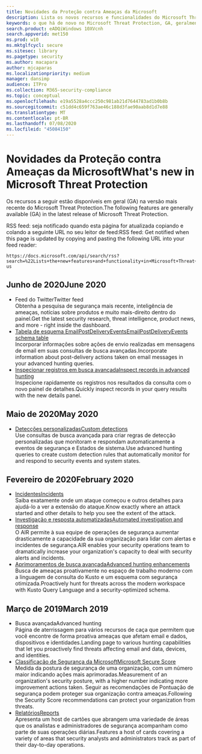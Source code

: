 ```yaml
---
title: Novidades da Proteção contra Ameaças da Microsoft
description: Lista os novos recursos e funcionalidades do Microsoft Threat Protection
keywords: o que há de novo no Microsoft Threat Protection, GA, geralmente disponível, recursos, disponível, novo
search.product: eADQiWindows 10XVcnh
search.appverid: met150
ms.prod: w10
ms.mktglfcycl: secure
ms.sitesec: library
ms.pagetype: security
ms.author: macapara
author: mjcaparas
ms.localizationpriority: medium
manager: dansimp
audience: ITPro
ms.collection: M365-security-compliance
ms.topic: conceptual
ms.openlocfilehash: e19a5528a4ccc250c981ab21d7644783ad1b0b8b
ms.sourcegitcommit: c51dd4c659f763ae46c188d3fae90aab8d1d7e88
ms.translationtype: MT
ms.contentlocale: pt-BR
ms.lasthandoff: 07/08/2020
ms.locfileid: "45084150"
---
```

# <a name="whats-new-in-microsoft-threat-protection"></a><span data-ttu-id="f49d9-104">Novidades da Proteção contra Ameaças da Microsoft</span><span class="sxs-lookup"><span data-stu-id="f49d9-104">What's new in Microsoft Threat Protection</span></span>

<span data-ttu-id="f49d9-105">Os recursos a seguir estão disponíveis em geral (GA) na versão mais recente do Microsoft Threat Protection.</span><span class="sxs-lookup"><span data-stu-id="f49d9-105">The following features are generally available (GA) in the latest release of Microsoft Threat Protection.</span></span>

<span data-ttu-id="f49d9-106">RSS feed: seja notificado quando esta página for atualizada copiando e colando a seguinte URL no seu leitor de feed:</span><span class="sxs-lookup"><span data-stu-id="f49d9-106">RSS feed: Get notified when this page is updated by copying and pasting the following URL into your feed reader:</span></span>
```http
https://docs.microsoft.com/api/search/rss?search=%22Lists+the+new+features+and+functionality+in+Microsoft+Threat+Protection%22&locale=en-us
```
## <a name="june-2020"></a><span data-ttu-id="f49d9-107">Junho de 2020</span><span class="sxs-lookup"><span data-stu-id="f49d9-107">June 2020</span></span>
- <span data-ttu-id="f49d9-108">Feed do Twitter</span><span class="sxs-lookup"><span data-stu-id="f49d9-108">Twitter feed</span></span> <br> <span data-ttu-id="f49d9-109">Obtenha a pesquisa de segurança mais recente, inteligência de ameaças, notícias sobre produtos e muito mais-direito dentro do painel.</span><span class="sxs-lookup"><span data-stu-id="f49d9-109">Get the latest security research, threat intelligence, product news, and more - right inside the dashboard.</span></span>
- [<span data-ttu-id="f49d9-110">Tabela de esquema EmailPostDeliveryEvents</span><span class="sxs-lookup"><span data-stu-id="f49d9-110">EmailPostDeliveryEvents schema table</span></span>](advanced-hunting-emailpostdeliveryevents-table.md) <br> <span data-ttu-id="f49d9-111">Incorporar informações sobre ações de envio realizadas em mensagens de email em suas consultas de busca avançadas.</span><span class="sxs-lookup"><span data-stu-id="f49d9-111">Incorporate information about post-delivery actions taken on email messages in your advanced hunting queries.</span></span>
- [<span data-ttu-id="f49d9-112">Inspecionar registros em busca avançada</span><span class="sxs-lookup"><span data-stu-id="f49d9-112">Inspect records in advanced hunting</span></span>](advanced-hunting-query-results.md#drill-down-from-query-results) <br> <span data-ttu-id="f49d9-113">Inspecione rapidamente os registros nos resultados da consulta com o novo painel de detalhes.</span><span class="sxs-lookup"><span data-stu-id="f49d9-113">Quickly inspect records in your query results with the new details panel.</span></span>

## <a name="may-2020"></a><span data-ttu-id="f49d9-114">Maio de 2020</span><span class="sxs-lookup"><span data-stu-id="f49d9-114">May 2020</span></span>
- [<span data-ttu-id="f49d9-115">Detecções personalizadas</span><span class="sxs-lookup"><span data-stu-id="f49d9-115">Custom detections</span></span>](custom-detections-overview.md) <br> <span data-ttu-id="f49d9-116">Use consultas de busca avançada para criar regras de detecção personalizadas que monitoram e respondam automaticamente a eventos de segurança e Estados de sistema.</span><span class="sxs-lookup"><span data-stu-id="f49d9-116">Use advanced hunting queries to create custom detection rules that automatically monitor for and respond to security events and system states.</span></span>

## <a name="february-2020"></a><span data-ttu-id="f49d9-117">Fevereiro de 2020</span><span class="sxs-lookup"><span data-stu-id="f49d9-117">February 2020</span></span>
- [<span data-ttu-id="f49d9-118">Incidentes</span><span class="sxs-lookup"><span data-stu-id="f49d9-118">Incidents</span></span>](incidents-overview.md) <br> <span data-ttu-id="f49d9-119">Saiba exatamente onde um ataque começou e outros detalhes para ajudá-lo a ver a extensão do ataque.</span><span class="sxs-lookup"><span data-stu-id="f49d9-119">Know exactly where an attack started and other details to help you see the extent of the attack.</span></span>
- [<span data-ttu-id="f49d9-120">Investigação e resposta automatizadas</span><span class="sxs-lookup"><span data-stu-id="f49d9-120">Automated investigation and response</span></span>](mtp-autoir.md) <br> <span data-ttu-id="f49d9-121">O AIR permite à sua equipe de operações de segurança aumentar drasticamente a capacidade da sua organização para lidar com alertas e incidentes de segurança.</span><span class="sxs-lookup"><span data-stu-id="f49d9-121">AIR enables your security operations team to dramatically increase your organization's capacity to deal with security alerts and incidents.</span></span>
- [<span data-ttu-id="f49d9-122">Aprimoramentos de busca avançada</span><span class="sxs-lookup"><span data-stu-id="f49d9-122">Advanced hunting enhancements</span></span>](advanced-hunting-overview.md) <br> <span data-ttu-id="f49d9-123">Busca de ameaças proativamente no espaço de trabalho moderno com a linguagem de consulta do Kusto e um esquema com segurança otimizada.</span><span class="sxs-lookup"><span data-stu-id="f49d9-123">Proactively hunt for threats across the modern workspace with Kusto Query Language and a security-optimized schema.</span></span>

## <a name="march-2019"></a><span data-ttu-id="f49d9-124">Março de 2019</span><span class="sxs-lookup"><span data-stu-id="f49d9-124">March 2019</span></span>
- <span data-ttu-id="f49d9-125">Busca avançada</span><span class="sxs-lookup"><span data-stu-id="f49d9-125">Advanced hunting</span></span> <br> <span data-ttu-id="f49d9-126">Página de aterrissagem para vários recursos de caça que permitem que você encontre de forma proativa ameaças que afetam email e dados, dispositivos e identidades.</span><span class="sxs-lookup"><span data-stu-id="f49d9-126">Landing page to various hunting capabilities that let you proactively find threats affecting email and data, devices, and identities.</span></span>
- [<span data-ttu-id="f49d9-127">Classificação de Segurança da Microsoft</span><span class="sxs-lookup"><span data-stu-id="f49d9-127">Microsoft Secure Score</span></span>](microsoft-secure-score.md) <br> <span data-ttu-id="f49d9-128">Medida da postura de segurança de uma organização, com um número maior indicando ações mais aprimoradas.</span><span class="sxs-lookup"><span data-stu-id="f49d9-128">Measurement of an organization's security posture, with a higher number indicating more improvement actions taken.</span></span> <span data-ttu-id="f49d9-129">Seguir as recomendações de Pontuação de segurança podem proteger sua organização contra ameaças.</span><span class="sxs-lookup"><span data-stu-id="f49d9-129">Following the Security Score recommendations can protect your organization from threats.</span></span> 
- [<span data-ttu-id="f49d9-130">Relatórios</span><span class="sxs-lookup"><span data-stu-id="f49d9-130">Reports</span></span>](monitoring-and-reporting.md) <br>  <span data-ttu-id="f49d9-131">Apresenta um host de cartões que abrangem uma variedade de áreas que os analistas e administradores de segurança acompanham como parte de suas operações diárias.</span><span class="sxs-lookup"><span data-stu-id="f49d9-131">Features a host of cards covering a variety of areas that security analysts and administrators track as part of their day-to-day operations.</span></span>

